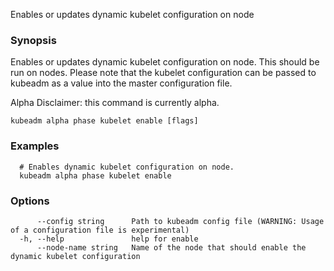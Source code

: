 
Enables or updates dynamic kubelet configuration on node

### Synopsis

Enables or updates dynamic kubelet configuration on node. This should be run on nodes. Please note that the kubelet configuration can be passed to kubeadm as a value into the master configuration file. 

Alpha Disclaimer: this command is currently alpha.

```
kubeadm alpha phase kubelet enable [flags]
```

### Examples

```
  # Enables dynamic kubelet configuration on node.
  kubeadm alpha phase kubelet enable
```

### Options

```
      --config string      Path to kubeadm config file (WARNING: Usage of a configuration file is experimental)
  -h, --help               help for enable
      --node-name string   Name of the node that should enable the dynamic kubelet configuration
```

